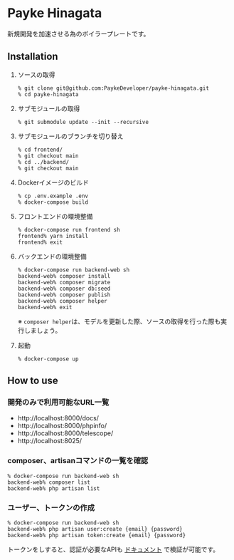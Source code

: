 # Payke Hinagata
新規開発を加速させる為のボイラープレートです。

## Installation
1. ソースの取得
    ```shell
    % git clone git@github.com:PaykeDeveloper/payke-hinagata.git
    % cd payke-hinagata
    ```

1. サブモジュールの取得
    ```shell
    % git submodule update --init --recursive
    ```

1. サブモジュールのブランチを切り替え
    ```shell
    % cd frontend/
    % git checkout main
    % cd ../backend/
    % git checkout main
    ```

1. Dockerイメージのビルド
   ```shell
   % cp .env.example .env
   % docker-compose build
   ```

1. フロントエンドの環境整備
   ```shell
   % docker-compose run frontend sh
   frontend% yarn install
   frontend% exit
   ```

1. バックエンドの環境整備
   ```shell
   % docker-compose run backend-web sh
   backend-web% composer install
   backend-web% composer migrate
   backend-web% composer db:seed
   backend-web% composer publish
   backend-web% composer helper
   backend-web% exit
   ```
   ※ `composer helper`は、モデルを更新した際、ソースの取得を行った際も実行しましょう。

1. 起動
   ```shell
   % docker-compose up
   ```


## How to use
### 開発のみで利用可能なURL一覧
- http://localhost:8000/docs/
- http://localhost:8000/phpinfo/
- http://localhost:8000/telescope/
- http://localhost:8025/

### composer、artisanコマンドの一覧を確認
```shell
% docker-compose run backend-web sh
backend-web% composer list
backend-web% php artisan list
```

### ユーザー、トークンの作成
```shell
% docker-compose run backend-web sh
backend-web% php artisan user:create {email} {password}
backend-web% php artisan token:create {email} {password}
```
トークンをしすると、認証が必要なAPIも [ドキュメント](http://localhost:8000/docs/) で検証が可能です。
